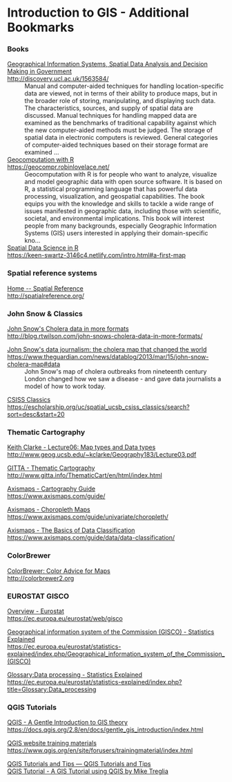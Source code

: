 <H1>Introduction to GIS - Additional Bookmarks</H1>
<DL>
	<H3> Books </H3>
		<DT><A HREF="http://discovery.ucl.ac.uk/1563584/" ADD_DATE="1549494088" LAST_MODIFIED="1549494088" TAGS="">Geographical Information Systems, Spatial Data Analysis and Decision Making in Government<br>
http://discovery.ucl.ac.uk/1563584/		
		</A>
		<DD>Manual and computer-aided techniques for handling location-specific data are viewed, not in terms of their ability to produce maps, but in the broader role of storing, manipulating, and displaying such data. The characteristics, sources, and supply of spatial data are discussed. Manual techniques for handling mapped data are examined as the benchmarks of traditional capability against which the new computer-aided methods must be judged. The storage of spatial data in electronic computers is reviewed. General categories of computer-aided techniques based on their storage format are examined ...
		<DT><A HREF="https://geocompr.robinlovelace.net/" ADD_DATE="1549466001" LAST_MODIFIED="1549466001" TAGS="">Geocomputation with R<br>
https://geocompr.robinlovelace.net/		
		</A>
		<DD>Geocomputation with R is for people who want to analyze, visualize and model geographic data with open source software. It is based on R, a statistical programming language that has powerful data processing, visualization, and geospatial capabilities. The book equips you with the knowledge and skills to tackle a wide range of issues manifested in geographic data, including those with scientific, societal, and environmental implications. This book will interest people from many backgrounds, especially Geographic Information Systems (GIS) users interested in applying their domain-specific kno...
		<DT><A HREF="https://keen-swartz-3146c4.netlify.com/intro.html#a-first-map" ADD_DATE="1549465528" LAST_MODIFIED="1549465528" TAGS="">Spatial Data Science in R<br>
		https://keen-swartz-3146c4.netlify.com/intro.html#a-first-map</A>
	<H3> Spatial reference systems </H3>		
		<DT><A HREF="http://spatialreference.org/" ADD_DATE="1549400732" LAST_MODIFIED="1549400732" TAGS="">Home -- Spatial Reference<br>
http://spatialreference.org/
	</A>
	<H3> John Snow & Classics</H3>		
		<DT><A HREF="http://blog.rtwilson.com/john-snows-cholera-data-in-more-formats/" ADD_DATE="1549312338" LAST_MODIFIED="1549312338" TAGS="">John Snow&#39;s Cholera data in more formats<br>
http://blog.rtwilson.com/john-snows-cholera-data-in-more-formats/		
		</A><p></p>
		<DT><A HREF="https://www.theguardian.com/news/datablog/2013/mar/15/john-snow-cholera-map#data" ADD_DATE="1549312331" LAST_MODIFIED="1549312331" TAGS="">John Snow&#39;s data journalism: the cholera map that changed the world<br>
https://www.theguardian.com/news/datablog/2013/mar/15/john-snow-cholera-map#data		
		</A>
		<DD>John Snow&#39;s map of cholera outbreaks from nineteenth century London changed how we saw a disease - and gave data journalists a model of how to work today.<p></p>
		<DT><A HREF="https://escholarship.org/uc/spatial_ucsb_csiss_classics/search?sort=desc&start=20" ADD_DATE="1549280316" LAST_MODIFIED="1549280316" TAGS="">CSISS Classics<br>
https://escholarship.org/uc/spatial_ucsb_csiss_classics/search?sort=desc&start=20	</A><p></p>
	<H3>Thematic Cartography </H3>
		<DT><A HREF="http://www.geog.ucsb.edu/~kclarke/Geography183/Lecture03.pdf" ADD_DATE="1549358319" LAST_MODIFIED="1549358319" TAGS="">Keith Clarke - Lecture06: Map types and Data types<br>
http://www.geog.ucsb.edu/~kclarke/Geography183/Lecture03.pdf		
		</A><p></p>			
		<DT><A HREF="http://www.gitta.info/ThematicCart/en/html/index.html" ADD_DATE="1549358868" LAST_MODIFIED="1549358868" TAGS="">GITTA - Thematic Cartography<br>
http://www.gitta.info/ThematicCart/en/html/index.html</A><p></p>
		<DT><A HREF="https://www.axismaps.com/guide/" ADD_DATE="1549311057" LAST_MODIFIED="1549311057" TAGS="">Axismaps - Cartography Guide<br>
				https://www.axismaps.com/guide/</A><p></p>
		<DT><A HREF="https://www.axismaps.com/guide/univariate/choropleth/" ADD_DATE="1549310986" LAST_MODIFIED="1549310986" TAGS="">Axismaps - Choropleth Maps<br>
		https://www.axismaps.com/guide/univariate/choropleth/</A><p></p>
		<DT><A HREF="https://www.axismaps.com/guide/data/data-classification/" ADD_DATE="1549311250" LAST_MODIFIED="1549311250" TAGS="">Axismaps - The Basics of Data Classification<br>
			https://www.axismaps.com/guide/data/data-classification/</A><p></p>
	<h3>ColorBrewer</h3>
		<DT><A HREF="http://colorbrewer2.org/#type=sequential&scheme=BuGn&n=3" ADD_DATE="1549310562" LAST_MODIFIED="1549310562" TAGS="">ColorBrewer: Color Advice for Maps<br>
		http://colorbrewer2.org</A><p></p>
	   <H3> EUROSTAT GISCO </H3>
	   		<DT><A HREF="https://ec.europa.eu/eurostat/web/gisco" ADD_DATE="1549308852" LAST_MODIFIED="1549308852" TAGS="">Overview - Eurostat<br>
		https://ec.europa.eu/eurostat/web/gisco</A><p></p>
				<DT><A HREF="https://ec.europa.eu/eurostat/statistics-explained/index.php/Geographical_information_system_of_the_Commission_(GISCO)" ADD_DATE="1549308862" LAST_MODIFIED="1549308862" TAGS="">Geographical information system of the Commission (GISCO) - Statistics Explained<br>
https://ec.europa.eu/eurostat/statistics-explained/index.php/Geographical_information_system_of_the_Commission_(GISCO)</A><p></p>				
		<DT><A HREF="https://ec.europa.eu/eurostat/statistics-explained/index.php?title=Glossary:Data_processing" ADD_DATE="1549308997" LAST_MODIFIED="1549308997" TAGS="">Glossary:Data processing - Statistics Explained<br>
https://ec.europa.eu/eurostat/statistics-explained/index.php?title=Glossary:Data_processing</A><p></p>
	<H3>QGIS Tutorials </H3>		
		<DT><A HREF="https://docs.qgis.org/2.8/en/docs/gentle_gis_introduction/index.html" ADD_DATE="1549280202" LAST_MODIFIED="1549280202" TAGS="">QGIS - A Gentle Introduction to GIS theory<br>
		https://docs.qgis.org/2.8/en/docs/gentle_gis_introduction/index.html</A><p></p>
		<DT><A HREF="https://www.qgis.org/en/site/forusers/trainingmaterial/index.html" ADD_DATE="1549280116" LAST_MODIFIED="1549280116" TAGS="">QGIS website training materials<br>
https://www.qgis.org/en/site/forusers/trainingmaterial/index.html</A><p></p>
		<DT><A HREF="https://www.qgistutorials.com/en/" ADD_DATE="1549280106" LAST_MODIFIED="1549280106" TAGS="">QGIS Tutorials and Tips — QGIS Tutorials and Tips</A>
		<DT><A HREF="https://mltconsecol.github.io/QGIS-Tutorial/" ADD_DATE="1549280183" LAST_MODIFIED="1549280183" TAGS="">QGIS Tutorial - A GIS Tutorial using QGIS by Mike Treglia</A>
	</DL>
	
